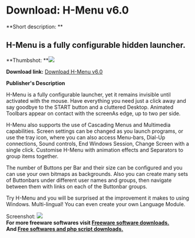 # Download: H-Menu v6.0

**Short description: **

## H-Menu is a fully configurable hidden launcher.

  
**Thumbshot: **![](http://www.freewarefiles.com/screenshot/h_menu_md.gif)   
  
**Download link:** [Download H-Menu v6.0](http://freesoftwares.boysofts.com/H-Menu-V_program_647.html)  
  

**Publisher's Description**  
  

H-Menu is a fully configurable launcher, yet it remains invisible until
activated with the mouse. Have everything you need just a click away and say
goodbye to the START button and a cluttered Desktop. Animated Toolbars appear
on contact with the screenAs edge, up to two per side.

H-Menu also supports the use of Cascading Menus and Multimedia capabilities.
Screen settings can be changed as you launch programs, or use the tray icon,
where you can also access Menu-bars, Dial-Up connections, Sound controls, End
Windows Session, Change Screen with a single click. Customise H-Menu with
animation effects and Separators to group items together.

The number of Buttons per Bar and their size can be configured and you can use
your own bitmaps as backgrounds. Also you can create many sets of Buttonbars
under different user names and groups, then navigate between them with links
on each of the Buttonbar groups.

Try H-Menu and you will be surprised at the improvement it makes to using
Windows. Multi-lingual! You can even create your own Language Module.

  
  
Screenshot: ![](http://www.freewarefiles.com/screenshot/h_menu.gif)  
**For more freeware softwares visit [Freeware software downloads.](http://freesoftwares.boysofts.com/)**   
**And [Free softwares and php script downloads.](http://www.boysofts.com/)**

